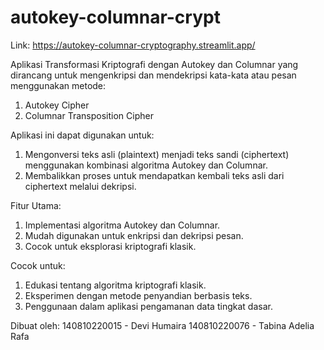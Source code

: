 # autokey-columnar-crypt

Link: https://autokey-columnar-cryptography.streamlit.app/

Aplikasi Transformasi Kriptografi dengan Autokey dan Columnar yang dirancang untuk mengenkripsi dan mendekripsi kata-kata atau pesan menggunakan metode:
1) Autokey Cipher
2) Columnar Transposition Cipher

Aplikasi ini dapat digunakan untuk:
1. Mengonversi teks asli (plaintext) menjadi teks sandi (ciphertext) menggunakan kombinasi algoritma Autokey dan Columnar.
2. Membalikkan proses untuk mendapatkan kembali teks asli dari ciphertext melalui dekripsi.

Fitur Utama:
1. Implementasi algoritma Autokey dan Columnar.
2. Mudah digunakan untuk enkripsi dan dekripsi pesan.
3. Cocok untuk eksplorasi kriptografi klasik.

Cocok untuk:
1. Edukasi tentang algoritma kriptografi klasik.
2. Eksperimen dengan metode penyandian berbasis teks.
3. Penggunaan dalam aplikasi pengamanan data tingkat dasar.

Dibuat oleh:
140810220015 - Devi Humaira
140810220076 - Tabina Adelia Rafa